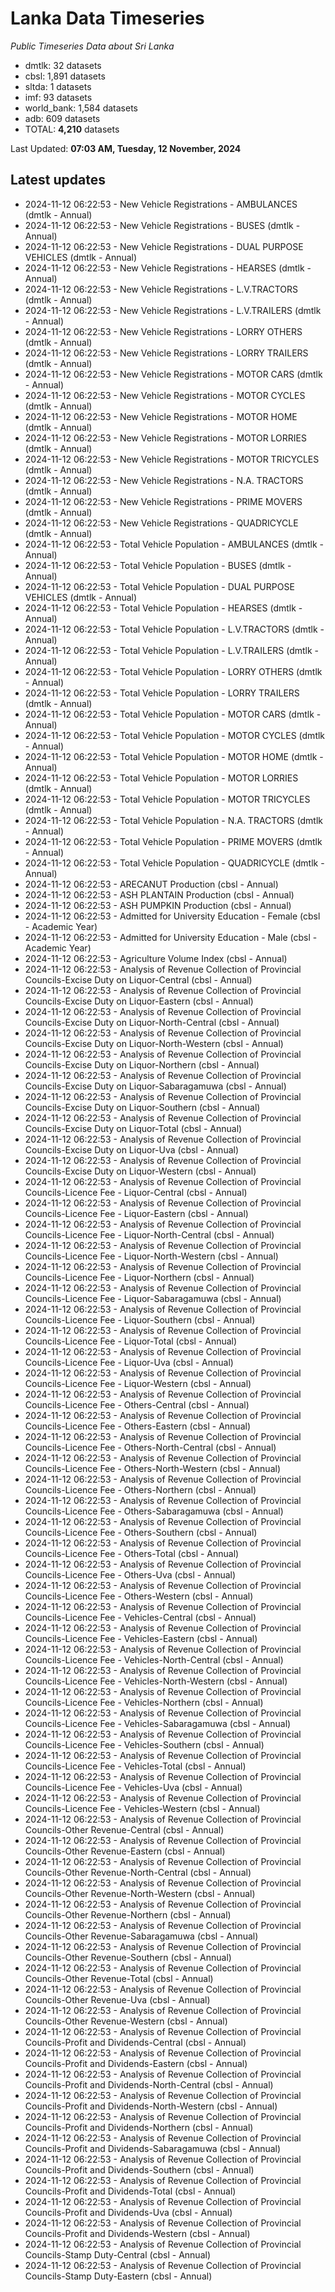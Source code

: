 # Lanka Data Timeseries
*Public Timeseries Data about Sri Lanka*

* dmtlk: 32 datasets
* cbsl: 1,891 datasets
* sltda: 1 datasets
* imf: 93 datasets
* world_bank: 1,584 datasets
* adb: 609 datasets
* TOTAL: **4,210** datasets

Last Updated: **07:03 AM, Tuesday, 12 November, 2024**

## Latest updates

* 2024-11-12 06:22:53 - New Vehicle Registrations - AMBULANCES (dmtlk - Annual)
* 2024-11-12 06:22:53 - New Vehicle Registrations - BUSES (dmtlk - Annual)
* 2024-11-12 06:22:53 - New Vehicle Registrations - DUAL PURPOSE VEHICLES (dmtlk - Annual)
* 2024-11-12 06:22:53 - New Vehicle Registrations - HEARSES (dmtlk - Annual)
* 2024-11-12 06:22:53 - New Vehicle Registrations - L.V.TRACTORS (dmtlk - Annual)
* 2024-11-12 06:22:53 - New Vehicle Registrations - L.V.TRAILERS (dmtlk - Annual)
* 2024-11-12 06:22:53 - New Vehicle Registrations - LORRY OTHERS (dmtlk - Annual)
* 2024-11-12 06:22:53 - New Vehicle Registrations - LORRY TRAILERS (dmtlk - Annual)
* 2024-11-12 06:22:53 - New Vehicle Registrations - MOTOR CARS (dmtlk - Annual)
* 2024-11-12 06:22:53 - New Vehicle Registrations - MOTOR CYCLES (dmtlk - Annual)
* 2024-11-12 06:22:53 - New Vehicle Registrations - MOTOR HOME (dmtlk - Annual)
* 2024-11-12 06:22:53 - New Vehicle Registrations - MOTOR LORRIES (dmtlk - Annual)
* 2024-11-12 06:22:53 - New Vehicle Registrations - MOTOR TRICYCLES (dmtlk - Annual)
* 2024-11-12 06:22:53 - New Vehicle Registrations - N.A. TRACTORS (dmtlk - Annual)
* 2024-11-12 06:22:53 - New Vehicle Registrations - PRIME MOVERS (dmtlk - Annual)
* 2024-11-12 06:22:53 - New Vehicle Registrations - QUADRICYCLE (dmtlk - Annual)
* 2024-11-12 06:22:53 - Total Vehicle Population - AMBULANCES (dmtlk - Annual)
* 2024-11-12 06:22:53 - Total Vehicle Population - BUSES (dmtlk - Annual)
* 2024-11-12 06:22:53 - Total Vehicle Population - DUAL PURPOSE VEHICLES (dmtlk - Annual)
* 2024-11-12 06:22:53 - Total Vehicle Population - HEARSES (dmtlk - Annual)
* 2024-11-12 06:22:53 - Total Vehicle Population - L.V.TRACTORS (dmtlk - Annual)
* 2024-11-12 06:22:53 - Total Vehicle Population - L.V.TRAILERS (dmtlk - Annual)
* 2024-11-12 06:22:53 - Total Vehicle Population - LORRY OTHERS (dmtlk - Annual)
* 2024-11-12 06:22:53 - Total Vehicle Population - LORRY TRAILERS (dmtlk - Annual)
* 2024-11-12 06:22:53 - Total Vehicle Population - MOTOR CARS (dmtlk - Annual)
* 2024-11-12 06:22:53 - Total Vehicle Population - MOTOR CYCLES (dmtlk - Annual)
* 2024-11-12 06:22:53 - Total Vehicle Population - MOTOR HOME (dmtlk - Annual)
* 2024-11-12 06:22:53 - Total Vehicle Population - MOTOR LORRIES (dmtlk - Annual)
* 2024-11-12 06:22:53 - Total Vehicle Population - MOTOR TRICYCLES (dmtlk - Annual)
* 2024-11-12 06:22:53 - Total Vehicle Population - N.A. TRACTORS (dmtlk - Annual)
* 2024-11-12 06:22:53 - Total Vehicle Population - PRIME MOVERS (dmtlk - Annual)
* 2024-11-12 06:22:53 - Total Vehicle Population - QUADRICYCLE (dmtlk - Annual)
* 2024-11-12 06:22:53 - ARECANUT Production (cbsl - Annual)
* 2024-11-12 06:22:53 - ASH PLANTAIN Production (cbsl - Annual)
* 2024-11-12 06:22:53 - ASH PUMPKIN Production (cbsl - Annual)
* 2024-11-12 06:22:53 - Admitted for University Education - Female (cbsl - Academic Year)
* 2024-11-12 06:22:53 - Admitted for University Education - Male (cbsl - Academic Year)
* 2024-11-12 06:22:53 - Agriculture Volume Index (cbsl - Annual)
* 2024-11-12 06:22:53 - Analysis of Revenue Collection of Provincial Councils-Excise Duty on Liquor-Central (cbsl - Annual)
* 2024-11-12 06:22:53 - Analysis of Revenue Collection of Provincial Councils-Excise Duty on Liquor-Eastern (cbsl - Annual)
* 2024-11-12 06:22:53 - Analysis of Revenue Collection of Provincial Councils-Excise Duty on Liquor-North-Central (cbsl - Annual)
* 2024-11-12 06:22:53 - Analysis of Revenue Collection of Provincial Councils-Excise Duty on Liquor-North-Western (cbsl - Annual)
* 2024-11-12 06:22:53 - Analysis of Revenue Collection of Provincial Councils-Excise Duty on Liquor-Northern (cbsl - Annual)
* 2024-11-12 06:22:53 - Analysis of Revenue Collection of Provincial Councils-Excise Duty on Liquor-Sabaragamuwa (cbsl - Annual)
* 2024-11-12 06:22:53 - Analysis of Revenue Collection of Provincial Councils-Excise Duty on Liquor-Southern (cbsl - Annual)
* 2024-11-12 06:22:53 - Analysis of Revenue Collection of Provincial Councils-Excise Duty on Liquor-Total (cbsl - Annual)
* 2024-11-12 06:22:53 - Analysis of Revenue Collection of Provincial Councils-Excise Duty on Liquor-Uva (cbsl - Annual)
* 2024-11-12 06:22:53 - Analysis of Revenue Collection of Provincial Councils-Excise Duty on Liquor-Western (cbsl - Annual)
* 2024-11-12 06:22:53 - Analysis of Revenue Collection of Provincial Councils-Licence Fee - Liquor-Central (cbsl - Annual)
* 2024-11-12 06:22:53 - Analysis of Revenue Collection of Provincial Councils-Licence Fee - Liquor-Eastern (cbsl - Annual)
* 2024-11-12 06:22:53 - Analysis of Revenue Collection of Provincial Councils-Licence Fee - Liquor-North-Central (cbsl - Annual)
* 2024-11-12 06:22:53 - Analysis of Revenue Collection of Provincial Councils-Licence Fee - Liquor-North-Western (cbsl - Annual)
* 2024-11-12 06:22:53 - Analysis of Revenue Collection of Provincial Councils-Licence Fee - Liquor-Northern (cbsl - Annual)
* 2024-11-12 06:22:53 - Analysis of Revenue Collection of Provincial Councils-Licence Fee - Liquor-Sabaragamuwa (cbsl - Annual)
* 2024-11-12 06:22:53 - Analysis of Revenue Collection of Provincial Councils-Licence Fee - Liquor-Southern (cbsl - Annual)
* 2024-11-12 06:22:53 - Analysis of Revenue Collection of Provincial Councils-Licence Fee - Liquor-Total (cbsl - Annual)
* 2024-11-12 06:22:53 - Analysis of Revenue Collection of Provincial Councils-Licence Fee - Liquor-Uva (cbsl - Annual)
* 2024-11-12 06:22:53 - Analysis of Revenue Collection of Provincial Councils-Licence Fee - Liquor-Western (cbsl - Annual)
* 2024-11-12 06:22:53 - Analysis of Revenue Collection of Provincial Councils-Licence Fee - Others-Central (cbsl - Annual)
* 2024-11-12 06:22:53 - Analysis of Revenue Collection of Provincial Councils-Licence Fee - Others-Eastern (cbsl - Annual)
* 2024-11-12 06:22:53 - Analysis of Revenue Collection of Provincial Councils-Licence Fee - Others-North-Central (cbsl - Annual)
* 2024-11-12 06:22:53 - Analysis of Revenue Collection of Provincial Councils-Licence Fee - Others-North-Western (cbsl - Annual)
* 2024-11-12 06:22:53 - Analysis of Revenue Collection of Provincial Councils-Licence Fee - Others-Northern (cbsl - Annual)
* 2024-11-12 06:22:53 - Analysis of Revenue Collection of Provincial Councils-Licence Fee - Others-Sabaragamuwa (cbsl - Annual)
* 2024-11-12 06:22:53 - Analysis of Revenue Collection of Provincial Councils-Licence Fee - Others-Southern (cbsl - Annual)
* 2024-11-12 06:22:53 - Analysis of Revenue Collection of Provincial Councils-Licence Fee - Others-Total (cbsl - Annual)
* 2024-11-12 06:22:53 - Analysis of Revenue Collection of Provincial Councils-Licence Fee - Others-Uva (cbsl - Annual)
* 2024-11-12 06:22:53 - Analysis of Revenue Collection of Provincial Councils-Licence Fee - Others-Western (cbsl - Annual)
* 2024-11-12 06:22:53 - Analysis of Revenue Collection of Provincial Councils-Licence Fee - Vehicles-Central (cbsl - Annual)
* 2024-11-12 06:22:53 - Analysis of Revenue Collection of Provincial Councils-Licence Fee - Vehicles-Eastern (cbsl - Annual)
* 2024-11-12 06:22:53 - Analysis of Revenue Collection of Provincial Councils-Licence Fee - Vehicles-North-Central (cbsl - Annual)
* 2024-11-12 06:22:53 - Analysis of Revenue Collection of Provincial Councils-Licence Fee - Vehicles-North-Western (cbsl - Annual)
* 2024-11-12 06:22:53 - Analysis of Revenue Collection of Provincial Councils-Licence Fee - Vehicles-Northern (cbsl - Annual)
* 2024-11-12 06:22:53 - Analysis of Revenue Collection of Provincial Councils-Licence Fee - Vehicles-Sabaragamuwa (cbsl - Annual)
* 2024-11-12 06:22:53 - Analysis of Revenue Collection of Provincial Councils-Licence Fee - Vehicles-Southern (cbsl - Annual)
* 2024-11-12 06:22:53 - Analysis of Revenue Collection of Provincial Councils-Licence Fee - Vehicles-Total (cbsl - Annual)
* 2024-11-12 06:22:53 - Analysis of Revenue Collection of Provincial Councils-Licence Fee - Vehicles-Uva (cbsl - Annual)
* 2024-11-12 06:22:53 - Analysis of Revenue Collection of Provincial Councils-Licence Fee - Vehicles-Western (cbsl - Annual)
* 2024-11-12 06:22:53 - Analysis of Revenue Collection of Provincial Councils-Other Revenue-Central (cbsl - Annual)
* 2024-11-12 06:22:53 - Analysis of Revenue Collection of Provincial Councils-Other Revenue-Eastern (cbsl - Annual)
* 2024-11-12 06:22:53 - Analysis of Revenue Collection of Provincial Councils-Other Revenue-North-Central (cbsl - Annual)
* 2024-11-12 06:22:53 - Analysis of Revenue Collection of Provincial Councils-Other Revenue-North-Western (cbsl - Annual)
* 2024-11-12 06:22:53 - Analysis of Revenue Collection of Provincial Councils-Other Revenue-Northern (cbsl - Annual)
* 2024-11-12 06:22:53 - Analysis of Revenue Collection of Provincial Councils-Other Revenue-Sabaragamuwa (cbsl - Annual)
* 2024-11-12 06:22:53 - Analysis of Revenue Collection of Provincial Councils-Other Revenue-Southern (cbsl - Annual)
* 2024-11-12 06:22:53 - Analysis of Revenue Collection of Provincial Councils-Other Revenue-Total (cbsl - Annual)
* 2024-11-12 06:22:53 - Analysis of Revenue Collection of Provincial Councils-Other Revenue-Uva (cbsl - Annual)
* 2024-11-12 06:22:53 - Analysis of Revenue Collection of Provincial Councils-Other Revenue-Western (cbsl - Annual)
* 2024-11-12 06:22:53 - Analysis of Revenue Collection of Provincial Councils-Profit and Dividends-Central (cbsl - Annual)
* 2024-11-12 06:22:53 - Analysis of Revenue Collection of Provincial Councils-Profit and Dividends-Eastern (cbsl - Annual)
* 2024-11-12 06:22:53 - Analysis of Revenue Collection of Provincial Councils-Profit and Dividends-North-Central (cbsl - Annual)
* 2024-11-12 06:22:53 - Analysis of Revenue Collection of Provincial Councils-Profit and Dividends-North-Western (cbsl - Annual)
* 2024-11-12 06:22:53 - Analysis of Revenue Collection of Provincial Councils-Profit and Dividends-Northern (cbsl - Annual)
* 2024-11-12 06:22:53 - Analysis of Revenue Collection of Provincial Councils-Profit and Dividends-Sabaragamuwa (cbsl - Annual)
* 2024-11-12 06:22:53 - Analysis of Revenue Collection of Provincial Councils-Profit and Dividends-Southern (cbsl - Annual)
* 2024-11-12 06:22:53 - Analysis of Revenue Collection of Provincial Councils-Profit and Dividends-Total (cbsl - Annual)
* 2024-11-12 06:22:53 - Analysis of Revenue Collection of Provincial Councils-Profit and Dividends-Uva (cbsl - Annual)
* 2024-11-12 06:22:53 - Analysis of Revenue Collection of Provincial Councils-Profit and Dividends-Western (cbsl - Annual)
* 2024-11-12 06:22:53 - Analysis of Revenue Collection of Provincial Councils-Stamp Duty-Central (cbsl - Annual)
* 2024-11-12 06:22:53 - Analysis of Revenue Collection of Provincial Councils-Stamp Duty-Eastern (cbsl - Annual)